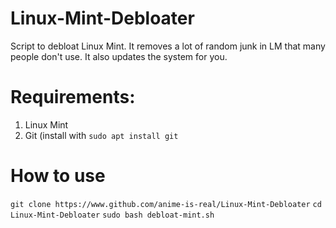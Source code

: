 # Linux-Mint-Debloater
Script to debloat Linux Mint. It removes a lot of random junk in LM that many people don't use. It also updates the system for you. 

# Requirements:
1. Linux Mint
2. Git (install with `sudo apt install git`

# How to use
`git clone https://www.github.com/anime-is-real/Linux-Mint-Debloater`
`cd Linux-Mint-Debloater`
`sudo bash debloat-mint.sh`

